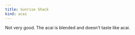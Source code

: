 ```yaml
---
title: Sunrise Shack
kind: acai
---
```

Not very good. The acai is blended and doesn't taste like acai.
